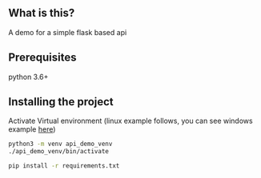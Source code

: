 ## What is this? 

A demo for a simple flask based api

## Prerequisites 

python 3.6+

## Installing the project

Activate Virtual environment (linux example follows, you can see windows example [here](https://tutorial.djangogirls.org/en/django_installation/))
```bash
python3 -m venv api_demo_venv
./api_demo_venv/bin/activate
```

```bash
pip install -r requirements.txt
```

